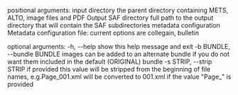 
positional arguments:
  input directory       the parent directory containing METS, ALTO, image files and PDF
  Output SAF directory  full path to the output directory that will contain the SAF subdirectories
  metadata configuration
                        Metadata configuration file: current options are collegain, bulletin

optional arguments:
  -h, --help            show this help message and exit
  -b BUNDLE, --bundle BUNDLE
                        images can be added to an alternate bundle if you do not want them included 
                        in the default (ORIGINAL) bundle
  -s STRIP, --strip STRIP
                        if provided this value will be stripped from the beginning of file names, 
                        e.g.Page_001.xml will be converted to 001.xml if the value "Page_" is provided
